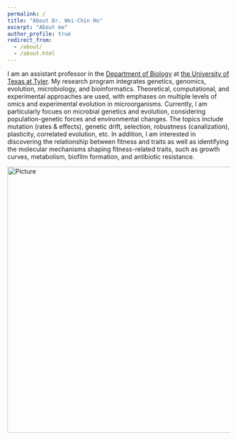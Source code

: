 ```yaml
---
permalink: /
title: "About Dr. Wei-Chin Ho"
excerpt: "About me"
author_profile: true
redirect_from: 
  - /about/
  - /about.html
---
```


I am an assistant professor in the [Department of Biology](https://www.uttyler.edu/biology/) at [the University of Texas at Tyler](https://www.uttyler.edu/). My research program integrates genetics, genomics, evolution, microbiology, and bioinformatics. Theoretical, computational, and experimental approaches are used, with emphases on multiple levels of omics and experimental evolution in microorganisms. Currently, I am particularly focues on microbial genetics and evolution, considering population-genetic forces and environmental changes. The topics include mutation (rates & effects), genetic drift, selection, robustness (canalization), plasticity, correlated evolution, etc. In addition, I am interested in discovering the relationship between fitness and traits as well as identifying the molecular mechanisms shaping fitness-related traits, such as growth curves, metabolism, biofilm formation, and antibiotic resistance.

<img src="http://wchoEvo.github.io/images/word_cloud.jpeg.jpg" 
        alt="Picture"
        width="800" 
        height="600"
        style="display: block; margin: 0 auto" />
